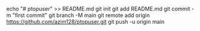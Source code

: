 echo "# ptopuser" >> README.md
git init
git add README.md
git commit -m "first commit"
git branch -M main
git remote add origin https://github.com/azim128/ptopuser.git
git push -u origin main
